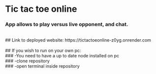 # Tic tac toe online<br>
### App allows to play versus live opponent, and chat.<br>
<br>
## Link to deployed website: https://tictactoeonline-z0yg.onrender.com<br>
<br>
## If you wish to run on your own pc:<br>
### -You need to have a up to date node installed on pc<br>
### -clone repository<br>
### -open terminal inside repository<br>

